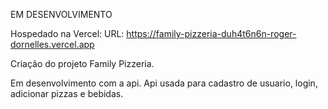 EM DESENVOLVIMENTO

Hospedado na Vercel:
URL: https://family-pizzeria-duh4t6n6n-roger-dornelles.vercel.app

Criação do projeto Family Pizzeria.

Em desenvolvimento com a api.
Api usada para cadastro de usuario, login, adicionar pizzas e bebidas.
